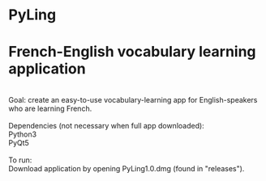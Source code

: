 # PyLing
# French-English vocabulary learning application 
<br />
Goal: create an easy-to-use vocabulary-learning app for English-speakers who are learning French. <br />
<br />
Dependencies (not necessary when full app downloaded):<br />
Python3<br />
PyQt5<br />
<br />
To run:<br />
Download application by opening PyLing1.0.dmg (found in "releases").<br />
